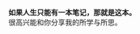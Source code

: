 **如果人生只能有一本笔记，那就是这本。**  
很高兴能和你分享我的所学与所思。
<!-- (onenote迁移中)
## 技术部分
- [**前端**](#前端)
	- [HTTP](#http)
	- [HTML](#html)
	- [CSS](#css)
	- [javaScript](#javascript)
	- [React家族](#react家族)
	- [ES6标准](#es6标准)
	- [其他工具](#其他工具)
- [**后端**](#后端)
	- [PHP](#php)
	- [Python](#python)
	- [Node](#node)
	- [数据库](#数据库)
	- [其他](#其他)


## 生活部分
- **读书**
	- [书单](读书/书单.md)
	- [读书笔记](#读书笔记) 
- **原创文章**
	- [技术类](#技术类)
	- [生活类](#生活类)
- **积累与收藏**
	- [计算机常识](#计算机常识)
	- [常用软件](#常用软件)
	- [好文章与好项目](#好文章与好项目)
	- [歌单](积累与收藏/歌单.md)
- **简历**
	- MD版
	- 打字机版

## 详细目录
### 前端
- #### HTTP
	- [HTTP协议](前端/HTTP/HTTP协议.md)
	- [访问一个网址时发生了什么](前端/HTTP/访问一个网址时发生了什么.md)
	- [浏览器缓存](前端/HTTP/浏览器缓存.md)
- #### HTML
	- HTML备忘
	- H5新特性
	- meta标签
	- 本地储存
- #### CSS
	- [CSS备忘](前端/CSS/备忘.md)
	- [CSS选择器](前端/CSS/选择器.md)
	- [CSS盒模型](前端/CSS/盒模型.md)
	- [CSS Modules](前端/CSS/css-modules.md)
	- [CSS变量（自定义属性）](前端/CSS/CSS变量(自定义属性).md)
	- CSS动画
	- [CSS布局](前端/CSS/布局.md)
	- 自适应布局相关
- #### javaScript
	- [js备忘](前端/javascript/js备忘录.md)
	- AJAX
	- [fetch](前端/javascript/fetch.md)
	- 跨域
	- DOM操作
	- 正则表达式
	- 数组
	- 函数
	- 对象
	- [对象](原创文章/技术类/javascript/js对象详解.md)
	- 闭包
	- this相关
	- 时间日期相关
	- [基础算法](前端/javascript/基础算法.md)
- #### React家族
	- [React备忘](前端/React家族/react备忘.md)
	- React全栈成员
	- 常用包
	- React-router
	- Redux
	- react-motion
- #### ES6标准
	- ES6基础
	- Iterator 遍历器
	- [Set结构](前端/ES6新特性/set结构.md)
	- Map结构
	- Math方法
	- 模版字符串
	- 解构赋值
	- 模块化
	- 异步操作相关
	- 数组
	- [对象](前端/ES6新特性/对象的拓展.md)
	- 函数
- #### 其他工具
	- [webpack](前端/其他工具/webpack.md)
	- [moment](前端/其他工具/moment.md)
	- [mocha(测试)](后端/Node/mocha.md)
	- Immutable
	- eslint
	- [lodash快捷查询](前端/其他工具/lodash快捷查询.md)
	- ~~gulp~~
	- 移动端设置
	- 数据可视化
	- 可视化文本编辑
	- 弹出层
	- 拖拽
	- 表单验证

### 后端
- #### PHP
	- PHP备忘
	- 类
	- 函数
	- 内置函数
	- YII2
- #### Python
	- python备忘
	- 序列
	- 函数
	- Django
- #### Node
	- node备忘
	- [express](后端/Node/express.md)
	- [mocha(测试)](后端/Node/mocha.md)
	- [内置模块](后端/Node/内置模块.md)
	- [连接 SQL 数据库](后端/Node/sequelize.md)
	- 登录认证
	- [常用包](后端/Node/常用包.md)
	- [版本管理](后端/Node/版本管理.md)
	- [pm2](后端/Node/pm2.md)
	- 包管理工具(npm,yarn)
- #### 数据库
	- [SQL](后端/数据库/SQL.md)
	- mySQL
	- mongoDB
	- 数据库设计
- #### 其他
	- web应用架构
	- [RESTful风格](后端/其他/RESTful风格.md)
	- [Docker](后端/其他/docker.md)
	- [nginx](后端/其他/nginx.md)

### 原创文章
- #### 技术类
	- [React-热替换](原创文章/技术类/javascript/react-热替换.md)
	- [async/await与promise(js异步操作).md](原创文章/技术类/javascript/async\await与promise(js异步操作).md)
	- [完美结合redux与react-router](原创文章/技术类/javascript/完美结合redux与react-router.md)
	- [js对象详解](原创文章/技术类/javascript/js对象详解.md)
	- [前端测试框架对比(js单元测试框架对比)](原创文章/技术类/javascript/前端测试框架对比(js单元测试框架对比).md)
	- [我两年的web开发生涯](原创文章/技术类/我两年的web开发生涯.md)
	- [webpack-科学分离第三方库](原创文章/技术类/webpack-科学分离第三方库.md)
	- [WebSocket详解](原创文章/技术类/WebSocket详解.md)
	- [权限认证(cookie-vs-token)](原创文章/技术类/权限认证(cookie-vs-token).md)
	- [SQL快速入门](原创文章/技术类/SQL快速入门.md)
- #### 生活类
	- [你是自由的么](原创文章/生活类/你是自由的么.md)
- #### 读书笔记

### 积累与收藏
- #### 计算机常识
	- [git](积累与收藏/计算机常识/git.md)
	- [Mac使用](积累与收藏/计算机常识/mac.md)
	- [Linux](积累与收藏/计算机常识/linux.md)
- #### 常用软件
	- [Mac装机必备](积累与收藏/常用软件/Mac装机必备.md)
	- [chrome](积累与收藏/常用软件/chrome.md)  
	- [oh-my-zsh](积累与收藏/常用软件/oh-my-zsh.md)
	- [atom](积累与收藏/常用软件/atom.md)
	- [aws](积累与收藏/常用软件/aws.md)
	- [homebrew](积累与收藏/常用软件/homebrew.md)

- #### 工作日志
    - [2017-11](积累与收藏/工作日志/2017-11.md)
	- [2017-12](积累与收藏/工作日志/2017-12.md)
- #### 好文章与好项目
	- [CodePen 里的好东西](积累与收藏/好文章与好项目/CodePen里的好东西.md)   -->
